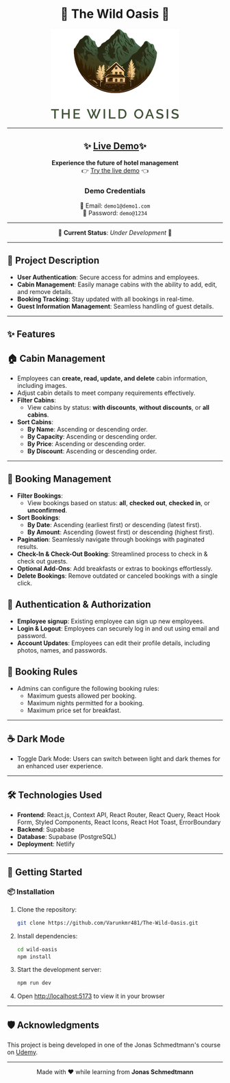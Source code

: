 <div align="center">

# 🌴 **The Wild Oasis** 🌴

![alt text](public/logo-light.png)

---

## ✨ [Live Demo](https://my-wild-oasis-hub.netlify.app/)✨

<p align="center">
  <strong>Experience the future of hotel management</strong><br>
  👉 <a href="https://my-wild-oasis-hub.netlify.app/">Try the live demo</a> 👈
</p>

<!--<p align="center">-->
<!--    <img src="public/demo-preview.png" alt="Demo Preview" width="600"/>-->
<!--</p>-->

### Demo Credentials

📧 Email: `demo1@demo1.com`  
🔑 Password: `demo@1234`

---

🚧 **Current Status**: _Under Development_ 🚧

</div>

---

## 📌 **Project Description**

- **User Authentication**: Secure access for admins and employees.
- **Cabin Management**: Easily manage cabins with the ability to add, edit, and remove details.
- **Booking Tracking**: Stay updated with all bookings in real-time.
- **Guest Information Management**: Seamless handling of guest details.

---

## ✨ **Features**

## 🏠 **Cabin Management**

- Employees can **create, read, update, and delete** cabin information, including images.
- Adjust cabin details to meet company requirements effectively.
- **Filter Cabins**:
  - View cabins by status: **with discounts**, **without discounts**, or **all cabins**.
- **Sort Cabins**:
  - **By Name**: Ascending or descending order.
  - **By Capacity**: Ascending or descending order.
  - **By Price**: Ascending or descending order.
  - **By Discount**: Ascending or descending order.

---

## 🔖 **Booking Management**

- **Filter Bookings**:
  - View bookings based on status: **all**, **checked out**, **checked in**, or **unconfirmed**.
- **Sort Bookings**:
  - **By Date**: Ascending (earliest first) or descending (latest first).
  - **By Amount**: Ascending (lowest first) or descending (highest first).
- **Pagination**: Seamlessly navigate through bookings with paginated results.
- **Check-In & Check-Out Booking**: Streamlined process to check in & check out guests.
- **Optional Add-Ons**: Add breakfasts or extras to bookings effortlessly.
- **Delete Bookings**: Remove outdated or canceled bookings with a single click.

## 🔏 **Authentication & Authorization**

- **Employee signup**: Existing employee can sign up new employees.
- **Login & Logout**: Employees can securely log in and out using email and password.
- **Account Updates**: Employees can edit their profile details, including photos, names, and passwords.

## 📅 **Booking Rules**

- Admins can configure the following booking rules:
  - Maximum guests allowed per booking.
  - Maximum nights permitted for a booking.
  - Maximum price set for breakfast.

---

## ☕ **Dark Mode**

- Toggle Dark Mode: Users can switch between light and dark themes for an enhanced user experience.

---

## 🛠️ **Technologies Used**

- **Frontend**: React.js, Context API, React Router, React Query, React Hook Form, Styled Components, React Icons, React Hot Toast, ErrorBoundary
- **Backend**: Supabase
- **Database**: Supabase (PostgreSQL)
- **Deployment**: Netlify

---

## 🚀 **Getting Started**

### 📦 **Installation**

1. Clone the repository:

   ```bash
   git clone https://github.com/Varunkmr481/The-Wild-Oasis.git
   ```

2. Install dependencies:
   ```bash
   cd wild-oasis
   npm install
   ```
3. Start the development server:

   ```bash
   npm run dev
   ```

4. Open [http://localhost:5173](http://localhost:5173) to view it in your browser

---

## 🛡️ **Acknowledgments**

This project is being developed in one of the Jonas Schmedtmann's course on [Udemy](https://www.udemy.com/).

---

<div align="center">

Made with ❤️ while learning from **Jonas Schmedtmann**

</div>
